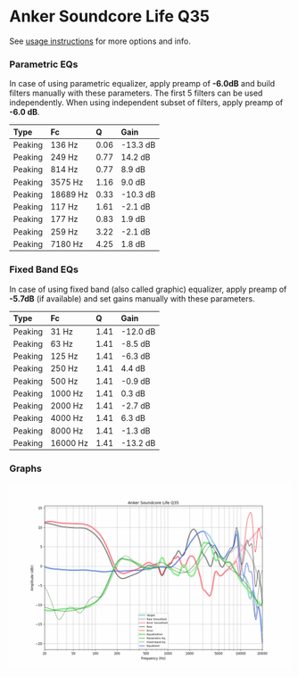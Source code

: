 # Anker Soundcore Life Q35
See [usage instructions](https://github.com/jaakkopasanen/AutoEq#usage) for more options and info.

### Parametric EQs
In case of using parametric equalizer, apply preamp of **-6.0dB** and build filters manually
with these parameters. The first 5 filters can be used independently.
When using independent subset of filters, apply preamp of **-6.0 dB**.

| Type    | Fc       |    Q | Gain     |
|:--------|:---------|:-----|:---------|
| Peaking | 136 Hz   | 0.06 | -13.3 dB |
| Peaking | 249 Hz   | 0.77 | 14.2 dB  |
| Peaking | 814 Hz   | 0.77 | 8.9 dB   |
| Peaking | 3575 Hz  | 1.16 | 9.0 dB   |
| Peaking | 18689 Hz | 0.33 | -10.3 dB |
| Peaking | 117 Hz   | 1.61 | -2.1 dB  |
| Peaking | 177 Hz   | 0.83 | 1.9 dB   |
| Peaking | 259 Hz   | 3.22 | -2.1 dB  |
| Peaking | 7180 Hz  | 4.25 | 1.8 dB   |

### Fixed Band EQs
In case of using fixed band (also called graphic) equalizer, apply preamp of **-5.7dB**
(if available) and set gains manually with these parameters.

| Type    | Fc       |    Q | Gain     |
|:--------|:---------|:-----|:---------|
| Peaking | 31 Hz    | 1.41 | -12.0 dB |
| Peaking | 63 Hz    | 1.41 | -8.5 dB  |
| Peaking | 125 Hz   | 1.41 | -6.3 dB  |
| Peaking | 250 Hz   | 1.41 | 4.4 dB   |
| Peaking | 500 Hz   | 1.41 | -0.9 dB  |
| Peaking | 1000 Hz  | 1.41 | 0.3 dB   |
| Peaking | 2000 Hz  | 1.41 | -2.7 dB  |
| Peaking | 4000 Hz  | 1.41 | 6.3 dB   |
| Peaking | 8000 Hz  | 1.41 | -1.3 dB  |
| Peaking | 16000 Hz | 1.41 | -13.2 dB |

### Graphs
![](./Anker%20Soundcore%20Life%20Q35.png)